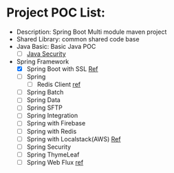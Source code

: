# Project POC List:
- Description: Spring Boot Multi module maven project 
- Shared Library: common shared code base 
- Java Basic: Basic Java POC
  - [ ] [Java Security](https://github.com/mnhmilu/poc/tree/master/JavaSecurity#readme)
- Spring Framework
  - [X] Spring Boot with SSL [Ref](https://github.com/mnhmilu/poc-java/tree/master/SpringBootSSL#step-1-pre-pare-backend)
  - [ ] Spring 
    - [ ] Redis Client [ref](https://github.com/mnhmilu/poc-java/tree/master/Spring)
  - [ ] Spring Batch
  - [ ] Spring Data
  - [ ] Spring SFTP
  - [ ] Spring Integration
  - [ ] Spring with Firebase
  - [ ] Spring with Redis
  - [ ] Spring with Localstack(AWS) [Ref](https://github.com/mnhmilu/poc-java/tree/master/SpringBootLocalstack#poc-list)
  - [ ] Spring Security 
  - [ ] Spring ThymeLeaf
  - [ ] Spring Web Flux [ref](https://github.com/mnhmilu/poc-java/tree/master/SpringWebFlux#readme)
